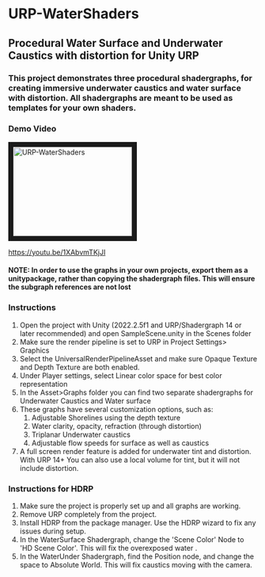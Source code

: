 # URP-WaterShaders
## Procedural Water Surface and Underwater Caustics with distortion for Unity URP

### This project demonstrates three procedural shadergraphs, for creating immersive underwater caustics and water surface with distortion. All shadergraphs are meant to be used as templates for your own shaders.

### Demo Video
<a href="http://www.youtube.com/watch?feature=player_embedded&v=1XAbvmTKjJI" target="_blank"><img src="http://img.youtube.com/vi/1XAbvmTKjJI/0.jpg" alt="URP-WaterShaders" width="240" height="180" border="10" /></a></p>
https://youtu.be/1XAbvmTKjJI

#### NOTE: In order to use the graphs in your own projects, export them as a unitypackage, rather than copying the shadergraph files. This will ensure the subgraph references are not lost

### Instructions
1. Open the project with Unity (2022.2.5f1 and URP/Shadergraph 14 or later recommended) and open SampleScene.unity in the Scenes folder
2. Make sure the render pipeline is set to URP in Project Settings> Graphics
3. Select the UniversalRenderPipelineAsset and make sure Opaque Texture and Depth Texture are both enabled.
4. Under Player settings, select Linear color space for best color representation
5. In the Asset>Graphs folder you can find two separate shadergraphs for Underwater Caustics and Water surface
6. These graphs have several customization options, such as:
    1. Adjustable Shorelines using the depth texture
    2. Water clarity, opacity, refraction (through distortion)
    3. Triplanar Underwater caustics
    4. Adjustable flow speeds for surface as well as caustics
7. A full screen render feature is added for underwater tint and distortion. With URP 14+ You can also use a local volume for tint, but it will not include distortion.

### Instructions for HDRP
1. Make sure the project is properly set up and all graphs are working.
2. Remove URP completely from the project.
3. Install HDRP from the package manager. Use the HDRP wizard to fix any issues during setup.
4. In the WaterSurface Shadergraph, change the 'Scene Color' Node to 'HD Scene Color'. This will fix the overexposed water .
5. In the WaterUnder Shadergraph, find the Position node, and change the space to Absolute World. This will fix caustics moving with the camera.


